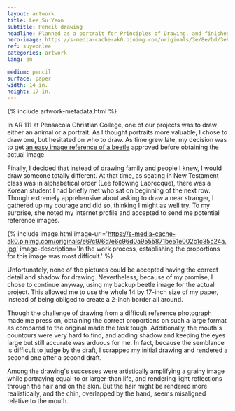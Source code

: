 ```yaml
---
layout: artwork
title: Lee Su Yeon
subtitle: Pencil drawing
headline: Planned as a portrait for Principles of Drawing, and finished later as a personal project.
hero-image: https://s-media-cache-ak0.pinimg.com/originals/3e/8e/bd/3e8ebdfb141c8228ed18bdcc739dd33f.jpg
ref: suyeonlee
categories: artwork
lang: en

medium: pencil
surface: paper
width: 14 in.
height: 17 in.
---
```

{% include artwork-metadata.html %}

In AR 111 at Pensacola Christian College, one of our projects was to draw either an animal or a portrait. As I thought portraits more valuable, I chose to draw one, but hesitated on who to draw. As time grew late, my decision was to get <a href="http://denislabrecque.ca/artwork/2015/11/28/rhinoceros-beetle.html">an easy image reference of a beetle</a> approved before obtaining the actual image.

Finally, I decided that instead of drawing family and people I knew, I would draw someone totally different. At that time, as seating in New Testament class was in alphabetical order (Lee following Labrecque), there was a Korean student I had briefly met who sat on beginning of the next row. Though extremely apprehensive about asking to draw a near stranger, I gathered up my courage and did so, thinking I might as well try. To my surprise, she noted my internet profile and accepted to send me potential reference images.

{% include image.html image-url='https://s-media-cache-ak0.pinimg.com/originals/e6/c9/6d/e6c96d0a9555871be51e002c1c35c24a.jpg' image-description='In the work process, establishing the proportions for this image was most difficult.' %}

Unfortunately, none of the pictures could be accepted having the correct detail and shadow for drawing. Nevertheless, because of my promise, I chose to continue anyway, using my backup beetle image for the actual project. This allowed me to use the whole 14 by 17-inch size of my paper, instead of being obliged to create a 2-inch border all around.

Though the challenge of drawing from a difficult reference photograph made me press on, obtaining the correct proportions on such a large format as compared to the original made the task tough. Additionally, the mouth's countours were very hard to find, and adding shadow and keeping the eyes large but still accurate was arduous for me. In fact, because the semblance is difficult to judge by the draft, I scrapped my initial drawing and rendered a second one after a second draft.

Among the drawing's successes were artistically amplifying a grainy image while portraying equal-to or larger-than life, and rendering light reflections through the hair and on the skin. But the hair might be rendered more realistically, and the chin, overlapped by the hand, seems misaligned relative to the mouth.